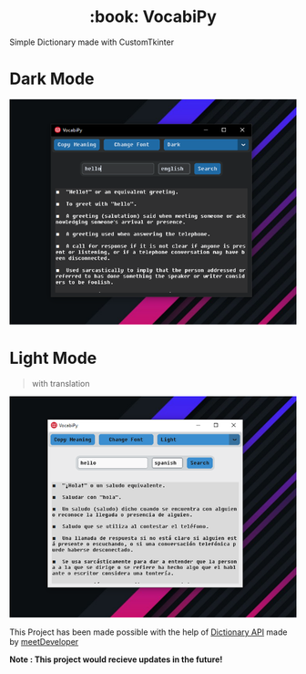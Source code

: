 <h1 align=center> :book: VocabiPy</h1>

<p>Simple Dictionary made with CustomTkinter</p>


<h1>Dark Mode</h1>
<img src="ui-images\DarkMode.PNG" alt="Dark mode VocabiPy"></img>


<h1>Light Mode</h1>

> with translation

<img src="ui-images\LightMode.PNG" alt="Light mode VocabiPy"></img>


<p>This Project has been made possible with the help of <a href="https://dictionaryapi.dev/">Dictionary API</a> made by <a href="https://github.com/meetDeveloper">meetDeveloper</a></p>

**Note : This project would recieve updates in the future!**
